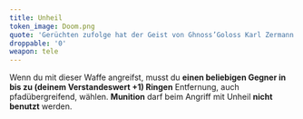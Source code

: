 ```yaml
---
title: Unheil
token_image: Doom.png
quote: 'Gerüchten zufolge hat der Geist von Ghnoss’Goloss Karl Zermann berührt und damit dessen Waffe mit dämonischen Schriften überzogen und mit erschreckenden Kräften ausgestattet.'
droppable: '0'
weapon: tele
---
```


Wenn du mit dieser Waffe angreifst, musst du **einen beliebigen Gegner in bis zu (deinem Verstandeswert +1) Ringen** Entfernung, auch pfadübergreifend, wählen. **Munition** darf beim Angriff mit Unheil **nicht benutzt** werden.